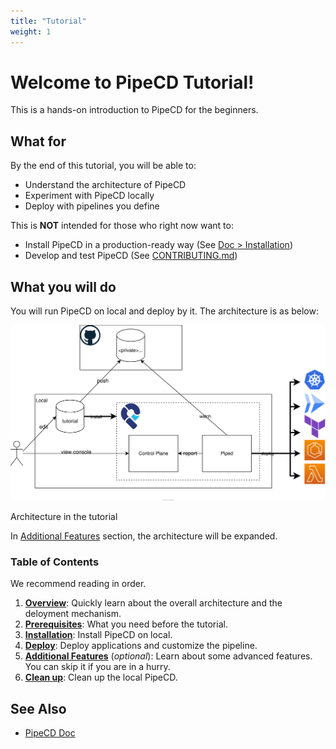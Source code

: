 ```yaml
---
title: "Tutorial"
weight: 1
---
```


# **Welcome to PipeCD Tutorial!**

This is a hands-on introduction to PipeCD for the beginners.


## What for

By the end of this tutorial, you will be able to:
  - Understand the architecture of PipeCD
  - Experiment with PipeCD locally
  - Deploy with pipelines you define

This is **NOT** intended for those who right now want to:

- Install PipeCD in a production-ready way (See [Doc > Installation](https://pipecd.dev/docs/installation/))
- Develop and test PipeCD (See [CONTRIBUTING.md](https://github.com/pipe-cd/pipecd/blob/master/CONTRIBUTING.md))

## What you will do

You will run PipeCD on local and deploy by it. The architecture is as below:

![architecture on local](/images/architecture.svg)
<p class="caption">Architecture in the tutorial</p>

In [Additional Features](50-features/) section, the architecture will be expanded.


### Table of Contents

We recommend reading in order.

1. [**Overview**](10-overview/): Quickly learn about the overall architecture and the deloyment mechanism.
2. [**Prerequisites**](20-prerequisites/): What you need before the tutorial.
3. [**Installation**](30-installation/): Install PipeCD on local.
4. [**Deploy**](40-deploy/): Deploy applications and customize the pipeline.
5. [**Additional Features**](50-features/) (_optional_): Learn about some advanced features. You can skip it if you are in a hurry.
6. [**Clean up**](90-clean/): Clean up the local PipeCD.

## See Also

- [PipeCD Doc](https://pipecd.dev/docs/)
